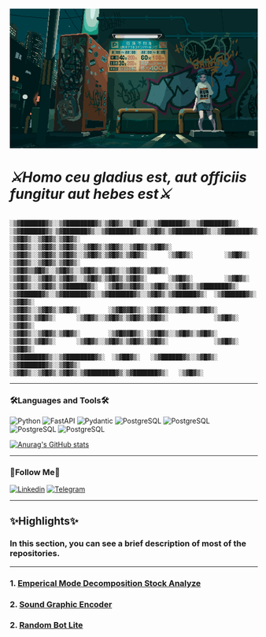![Header](https://github.com/Andy666Fox/Andy666Fox/blob/main/assets/header_14.gif?raw=true)

# ***⚔️Homo ceu gladius est, aut officiis fungitur aut hebes est⚔️***


```

░▒▓███████▓▒░░▒▓████████▓▒░▒▓█▓▒░░▒▓█▓▒░░▒▓██████▓▒░░▒▓███████▓▒░ ░▒▓███████▓▒░▒▓███████▓▒░░▒▓███████▓▒░░▒▓█▓▒░▒▓████████▓▒░░▒▓███████▓▒░▒▓████████▓▒░ 
░▒▓█▓▒░░▒▓█▓▒░▒▓█▓▒░      ░▒▓█▓▒░░▒▓█▓▒░▒▓█▓▒░░▒▓█▓▒░▒▓█▓▒░░▒▓█▓▒░▒▓█▓▒░      ░▒▓█▓▒░░▒▓█▓▒░▒▓█▓▒░░▒▓█▓▒░▒▓█▓▒░▒▓█▓▒░      ░▒▓█▓▒░         ░▒▓█▓▒░     
░▒▓█▓▒░░▒▓█▓▒░▒▓█▓▒░       ░▒▓█▓▒▒▓█▓▒░░▒▓█▓▒░░▒▓█▓▒░▒▓█▓▒░░▒▓█▓▒░▒▓█▓▒░      ░▒▓█▓▒░░▒▓█▓▒░▒▓█▓▒░░▒▓█▓▒░▒▓█▓▒░▒▓█▓▒░      ░▒▓█▓▒░         ░▒▓█▓▒░     
░▒▓█▓▒░░▒▓█▓▒░▒▓██████▓▒░  ░▒▓█▓▒▒▓█▓▒░░▒▓█▓▒░░▒▓█▓▒░▒▓███████▓▒░ ░▒▓██████▓▒░░▒▓███████▓▒░░▒▓███████▓▒░░▒▓█▓▒░▒▓██████▓▒░  ░▒▓██████▓▒░   ░▒▓█▓▒░     
░▒▓█▓▒░░▒▓█▓▒░▒▓█▓▒░        ░▒▓█▓▓█▓▒░ ░▒▓█▓▒░░▒▓█▓▒░▒▓█▓▒░             ░▒▓█▓▒░▒▓█▓▒░      ░▒▓█▓▒░░▒▓█▓▒░▒▓█▓▒░▒▓█▓▒░             ░▒▓█▓▒░  ░▒▓█▓▒░     
░▒▓█▓▒░░▒▓█▓▒░▒▓█▓▒░        ░▒▓█▓▓█▓▒░ ░▒▓█▓▒░░▒▓█▓▒░▒▓█▓▒░             ░▒▓█▓▒░▒▓█▓▒░      ░▒▓█▓▒░░▒▓█▓▒░▒▓█▓▒░▒▓█▓▒░             ░▒▓█▓▒░  ░▒▓█▓▒░     
░▒▓███████▓▒░░▒▓████████▓▒░  ░▒▓██▓▒░   ░▒▓██████▓▒░░▒▓█▓▒░      ░▒▓███████▓▒░░▒▓█▓▒░      ░▒▓█▓▒░░▒▓█▓▒░▒▓█▓▒░▒▓████████▓▒░▒▓███████▓▒░   ░▒▓█▓▒░                                                                              
```
---


### **🛠️Languages and Tools🛠️**


![Python](https://img.shields.io/badge/-Python-00ff1a?style=for-the-badge&logo=python&logoColor=000000)
![FastAPI](https://img.shields.io/badge/-Ansible-40ff00?style=for-the-badge&logo=ansible&logoColor=000000)
![Pydantic](https://img.shields.io/badge/-Terraform-ffd90?style=for-the-badge&logo=terraform&logoColor=000000)
![PostgreSQL](https://img.shields.io/badge/-Kubernetes-ff7b00?style=for-the-badge&logo=kubernetes&logoColor=000000)
![PostgreSQL](https://img.shields.io/badge/-ArgoCD-ff7b00?style=for-the-badge&logo=argocd&logoColor=000000)
![PostgreSQL](https://img.shields.io/badge/-Linux-ff7b00?style=for-the-badge&logo=linux&logoColor=000000)
![PostgreSQL](https://img.shields.io/badge/-PostgreSQL-ff7b00?style=for-the-badge&logo=postgresql&logoColor=000000)




[![Anurag's GitHub stats](https://github-readme-stats.vercel.app/api?username=Andy666Fox&show_icons=true&theme=radical)](https://github.com/anuraghazra/github-readme-stats)


---

### **🚩Follow Me🚩**


[![Linkedin](https://img.shields.io/badge/-Linkedin-ff005d?style=for-the-badge&logo=linkedin&logoColor=000000)](https://www.linkedin.com/in/heavyarmor/)
[![Telegram](https://img.shields.io/badge/-Telegram-ff00b3?style=for-the-badge&logo=telegram&logoColor=000000)](https://t.me/heavy_armor)

---

## **✨Highlights✨**
### In this section, you can see a brief description of most of the repositories.

---

### 1. [Emperical Mode Decomposition Stock Analyze](https://github.com/Andy666Fox/emd_traiding)
### 2. [Sound Graphic Encoder](https://github.com/Andy666Fox/SGE)
### 2. [Random Bot Lite](https://github.com/Andy666Fox/random_bot_lite)

